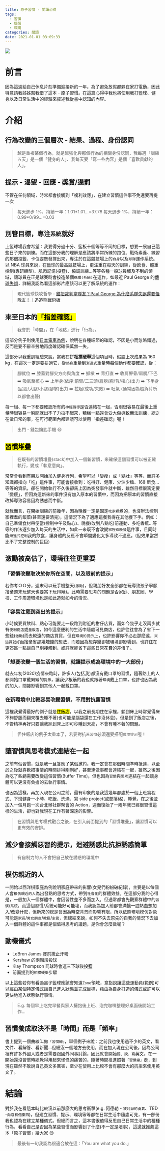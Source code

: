 ```yaml
---
title: 原子習慣 - 閱讀心得
tags:
  - 習慣
  - 提醒
  - 環境
categories: 閱讀
date: 2021-01-01 03:09:33
---
```


<style>
  section.compact {
    font-size: 150%  
  }
  img[alt~="center"] {
    display: block;
    margin: 0 auto;
  }
</style>

![](https://nijialin.com/images/2021/reading/habit.jpg)

# 前言

因為這週給自己休息片刻準備迎接新的一年，為了避免放假都躲在家打電動，因此特意請我姊姊幫我借了這本 - 原子習慣。在這篇心得中我也將使用我打籃球、健身以及日常生活中的經驗來敘述我從書中認知的內容。

<!-- more -->

# 介紹

## 行為改變的三個層次 - 結果、過程、身份認同

> 越是重複某個行為，就是越強化與那個行為的相關身份認同，我每週「訓練五天」是一個「健身的人」、我每天要「寫一些內容」是個「喜歡貢獻的人」。

## 提示 - 渴望 - 回應 - 獎賞/逞罰

不管在任何領域，時常都會接觸到「複利效應」，在建立習慣這件事不免還要再提一次

> 每天進步 1%，持續一年：1.01\*1.01...=37.78
> 每天退步 1%，持續一年：0.99\*0/99...=0.03

## 別管目標，專注`系統`就好

上籃球場我會希望：我要得分過十分、籃板十個等等不同的目標，想要一展自己這些日子來的訓練。而在這部分我的理解是應該將平常所練的跑位、戰術素養、練習的那個投籃、卡位姿勢發揮出來，專注於在這競技場上的`自身`以及`球隊`運作系統。以 NBA 球員來說，在籃球的最高競技場上，更注重在每天的訓練，從飲食、體重控制(專研類型)、肌肉記憶(投籃)、協調訓練...等等各種一般球員觸及不到的領域，讓球員在正是球賽時會按造某個`循環(系統)`在運作，如最近 Paul George 的[傳球失誤](https://basketball.biji.co/index.php?q=news&act=info&id=24146&subtitle=%E3%80%90%E5%BD%B1%E7%89%87%E3%80%91NBA+%2F+%E7%AB%99%E4%BD%8D%E5%A4%AA%E6%BC%82%E4%BA%AE%EF%BC%81Paul+George%E8%AA%A4%E5%82%B3%E7%B5%A6%E5%BA%95%E8%A7%92%E8%A3%81%E5%88%A4%E9%87%80%E5%A4%B1%E8%AA%A4)，詳細我認為看這部影片應該可以更了解系統的運作：

> 現代籃球快攻哲學 - [錯把裁判當隊友？Paul George 為什麼系隊失誤還要怪隊友！｜追追熊戰術板](https://www.youtube.com/watch?v=4K_BQHOXnh0)

## 來至日本的<mark>「指差確認」</mark>

> 我會於「時間」，在「地點」進行「行為」。

這部分例子則使用[日本電車為例](https://zh.wikipedia.org/zh-tw/%E6%8C%87%E5%B7%AE%E7%A2%BA%E8%AA%8D)，說明在各種細節的確認，不因是小而忽略錯過，反而是要不辭辛勞地再度確認確保萬無一失。

這部分以我重訓經驗來說，當我在拼**相撲硬舉**這個項目時，假設上次成果為 160 kg，在這次一定是要拼過它，從`熱身`重量到`漸進式`重量時每個動作都要確認，從：

> 腳就位 ➡️ 膝蓋對腳尖方向與角度 ➡️ 抓槓 ➡️ 背打直 ➡️ 收肩胛骨/肩膀/下巴 ➡️ 吸氣至核心 ➡️ 上半身(依序:前臂/二三頭/肩膀/胸/背/核心)出力 ➡️ 下半身(屁股/大腿/小腿/腳掌)出力 ➡️ 拉起(成功/失敗) ➡️ 吐氣 (通常因為超負荷所以都會出聲)

每一組、每一下都要確認所有的`神經傳導`是否連結在一起，否則很容易在最後上重量時很容易一瞬間就出不了力拉不起來，糟糕一點還會受大傷導致無法訓練，總之在做日常的事，在可行範圍內都建議可以使用「指差確認」喔！

> 出門 - 錢包鑰匙手機 😆

## <mark>習慣堆疊</mark>

> 在既有的習慣堆疊(stack)中加入一個新習慣，來確保這個習慣可以被正確執行，變成「執意意向」。

常常會看到有朋友開始加入健身行列，希望可以「變瘦」或「變壯」等等，而許多知識都指向「吃」這件事，可能會接收到：吃得好、健康、少油少糖、168 斷食...等等的資訊，卻在開始執行不久後卻馬上因為突發事件就中斷，雖然目標很篤定要「變瘦」，但因為這新來的事件沒有加入原本的習慣中，而因為把原本的習慣直接改掉導致容易因為誘惑而中斷。

就我而言，在開始訓練的前幾年，因為晚餐一定是固定`吃家裡`煮的，也沒辦法控制家裡煮的飯菜(甚至還要清完)，這情況下為了適應這餐我得在其他餐下手。例如：自己準備食材帶便當(控制中午及點心)、晚餐(改到八點吃)前運動、多吃香蕉...等等的作法逐步加入每天的生活中，如此一來既不會改變`家裡煮晚餐`這件事，且同時能`漸進式控制`我的飲食，讓身體的反應不會瞬間變化太多導致不適應。(但效果當然比不了完整控制的巨巨)

## 激勵被高估了，環境往往更重要

### 「習慣改變取決於你所在空間，以及眼前的提示」

若你考ＯＯ分，週末可以玩手機整天(`激勵`)，但親朋好友全部都在玩導致孩子寧願捨棄週末玩整天也要當下玩(`環境`)。此時需要思考的問題是否家庭、朋友圈、學校、工作周遭環境也是如此造就如今的情況。

### 「容易注意到突出的提示」

小時候要買飲料、點心可能要走一段路到附近的柑仔店買，而如今幾乎走沒兩步就有`便利商店`或`量販店`，如今這麼便利的生活中隨處可見商店，也許往往會為了省下一些錢(`激勵`)而去較遠的商店買貨，但在`環境的提示`上，也許影響你不必走那麼遠，`來這買就好`而捨棄省那幾塊錢的想法，而若因為想存錢卻被環境卻影響到，也許住在更郊區一點讓自己別接觸到，或許就能省下這些日常花費的差價了。

### 「想要改變一個生活的習慣，就讓提示成為環境中的一大部份」

就去年初(2020)疫情來臨時，許多人(包括我)都沒有戴口罩的習慣，隨著路上的人都開始口罩戴緊緊的`提示`，讓我少根筋的我也就跟著`環境`戴上口罩，也許也因為我的加入，間接影響到其他人一起戴口罩。

### 在新環境中比較容易改變習慣，不用對抗舊習慣

這裡我覺得最好的例子就是<mark>住飯店</mark>，以我之前長期住在家裡，躺到床上時常覺得床不夠舒服而翻來覆去睡不著(也可能是腦袋還在工作沒休息)，但是到了飯店之後，不管精神再好只要讓我趴到床上即可秒睡到天亮，不會有睡不著的問題。

> 但住飯店的例子太重本了，若要對抗`舊習慣`必須還要搭配`環境提示`喔！

## 讓習慣與思考模式連結在一起

之前有個習慣，就是我一旦答應了某個邀約，我一定會在那個時間準時抵達，以至於之後就喜歡把事情的時間排得剛剛好，甚至連做事都會連結在一起，雖然之後因為吃了些虧需要改變這個習慣(Buffer Time)，但也因為`習慣`與`思考`連結在一起讓身體可以更沒有負擔的去執行事情。

也因為這樣，再加入現在公司之前，最有印象的是我這幾年都處於一個上班寫程式、下班健身一小時、吃飯、洗澡、寫 side project(或部落格)、睡覺，在之後並加入一個月跑一次台北辦社群聚會的 Action，週而復始了一兩年我已經很習慣這樣的生活，卻也對我現在工作有著深遠的影響。

> 在習慣與思考模式融合之後，在引入前面提到的「習慣堆疊」，讓習慣可以更有效的安排。

## 減少會接觸惡習的提示，迴避誘惑比抗拒誘惑簡單

> 有自制力的人不會把自己放在誘惑的環境中

## 模仿親近的人

一開始以西洋棋家庭為例說明家庭帶來的影響(女兒們紛紛破紀錄)，主要是以每個人會`模仿親近的人`為出發點的思考方式，帶到`社會化`的群體效益。在這部分我的心得是，一般加入一個群體中，會因習性差不多而加入，但通常都會先觀察群體中的`習慣`/`系統`，而這個習慣/系統可能好可能壞，而我認為加入前都會滿懷一腔熱血想加入/改變什麼，但新來的總是會因為時空背景而影響有限，所以依照環境模仿對象可能是`家長`/`男女朋友`/`教授`/`主管`，但總結來說，如何不失去原先的自我的情況下去加入一個群體的這件事都是個值得思考的議題，是你會怎麼做呢？

## 動機儀式

- LeBron James 賽前撒止汗粉
- Kershaw 的兩階段投球
- Klay Thompson 罰球時會運三下球後投籃
- 前面提到的`相撲硬舉`步驟

以上這些若你有看過黑子籃球應該會知道`Zone`領域，意指說讓這些運動員(範例)可以經由某個特定儀式讓自己進入狀態並完成目標，藉由為自身打造的儀式或許可以更快地進入狀態執行事情。

> E.g. 每個早上吃完早餐與家人擁抱後上班、泡完咖啡整理好桌面後開始工作...

## 習慣養成取決不是「時間」而是「頻率」

書上提到一個曲線叫做`「習慣線」`，舉個例子來說：之前我也使用過不少的英文，看文件、看解答、看新聞...但總沒一個地方去使用，而在加入現在公司後，因為公司裡有許多外國人或者是需要跟國外同事討論，因此就會開始`聽、說、寫`英文，在一開始還沒習慣時總覺得用起來怪怪的痛苦的，隨著時間推進照著`「習慣線」`走，到現在雖然不敢說自己英文多厲害，至少在使用上比較不會有那麼大的抗拒來使用英文了。

# 結論

對於我在看這本時比較沒以前那麼大的思考衝擊(e.g. 阿德勒 - `被討厭的勇氣`、TED -`向沒有借東西`)，但建立習慣、提示、環境等等都在日常生活中隨處可見，有一部份我也認為在建立某種儀式。但總而言之，這本書很值得反思自己日常生活中的種種行為，看看自己是否因為某些習慣而影響到了什麼(不一定是壞事)，這邊就推薦這本「原子習慣」給大家 😊

> 最後有一句我認為很適合放在這：「You are what you do.」
